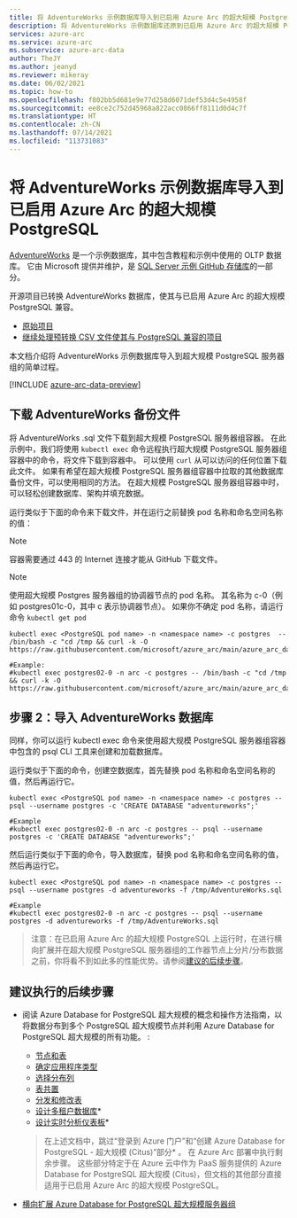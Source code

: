 ```yaml
---
title: 将 AdventureWorks 示例数据库导入到已启用 Azure Arc 的超大规模 PostgreSQL
description: 将 AdventureWorks 示例数据库还原到已启用 Azure Arc 的超大规模 PostgreSQL
services: azure-arc
ms.service: azure-arc
ms.subservice: azure-arc-data
author: TheJY
ms.author: jeanyd
ms.reviewer: mikeray
ms.date: 06/02/2021
ms.topic: how-to
ms.openlocfilehash: f802bb5d681e9e77d258d6071def53d4c5e4958f
ms.sourcegitcommit: ee8ce2c752d45968a822acc0866ff8111d0d4c7f
ms.translationtype: HT
ms.contentlocale: zh-CN
ms.lasthandoff: 07/14/2021
ms.locfileid: "113731083"
---
```

# <a name="import-the-adventureworks-sample-database-to-azure-arc-enabled-postgresql-hyperscale"></a>将 AdventureWorks 示例数据库导入到已启用 Azure Arc 的超大规模 PostgreSQL

[AdventureWorks](/sql/samples/adventureworks-install-configure) 是一个示例数据库，其中包含教程和示例中使用的 OLTP 数据库。 它由 Microsoft 提供并维护，是 [SQL Server 示例 GitHub 存储库](https://github.com/microsoft/sql-server-samples/tree/master/samples/databases)的一部分。

开源项目已转换 AdventureWorks 数据库，使其与已启用 Azure Arc 的超大规模 PostgreSQL 兼容。
- [原始项目](https://github.com/lorint/AdventureWorks-for-Postgres)
- [继续处理预转换 CSV 文件使其与 PostgreSQL 兼容的项目](https://github.com/NorfolkDataSci/adventure-works-postgres)

本文档介绍将 AdventureWorks 示例数据库导入到超大规模 PostgreSQL 服务器组的简单过程。

[!INCLUDE [azure-arc-data-preview](../../../includes/azure-arc-data-preview.md)]

## <a name="download-the-adventureworks-backup-file"></a>下载 AdventureWorks 备份文件

将 AdventureWorks .sql 文件下载到超大规模 PostgreSQL 服务器组容器。 在此示例中，我们将使用 `kubectl exec` 命令远程执行超大规模 PostgreSQL 服务器组容器中的命令，将文件下载到容器中。 可以使用 `curl` 从可以访问的任何位置下载此文件。 如果有希望在超大规模 PostgreSQL 服务器组容器中拉取的其他数据库备份文件，可以使用相同的方法。 在超大规模 PostgreSQL 服务器组容器中时，可以轻松创建数据库、架构并填充数据。

运行类似于下面的命令来下载文件，并在运行之前替换 pod 名称和命名空间名称的值：

> [!NOTE]
>  容器需要通过 443 的 Internet 连接才能从 GitHub 下载文件。

> [!NOTE]
>  使用超大规模 Postgres 服务器组的协调器节点的 pod 名称。 其名称为 <server group name>c-0（例如 postgres01c-0，其中 c 表示协调器节点）。  如果你不确定 pod 名称，请运行命令 `kubectl get pod`

```console
kubectl exec <PostgreSQL pod name> -n <namespace name> -c postgres  -- /bin/bash -c "cd /tmp && curl -k -O https://raw.githubusercontent.com/microsoft/azure_arc/main/azure_arc_data_jumpstart/aks/arm_template/postgres_hs/AdventureWorks.sql"

#Example:
#kubectl exec postgres02-0 -n arc -c postgres -- /bin/bash -c "cd /tmp && curl -k -O https://raw.githubusercontent.com/microsoft/azure_arc/main/azure_arc_data_jumpstart/aks/arm_template/postgres_hs/AdventureWorks.sql"
```

## <a name="step-2-import-the-adventureworks-database"></a>步骤 2：导入 AdventureWorks 数据库

同样，你可以运行 kubectl exec 命令来使用超大规模 PostgreSQL 服务器组容器中包含的 psql CLI 工具来创建和加载数据库。

运行类似于下面的命令，创建空数据库，首先替换 pod 名称和命名空间名称的值，然后再运行它。

```console
kubectl exec <PostgreSQL pod name> -n <namespace name> -c postgres -- psql --username postgres -c 'CREATE DATABASE "adventureworks";'

#Example
#kubectl exec postgres02-0 -n arc -c postgres -- psql --username postgres -c 'CREATE DATABASE "adventureworks";'
```

然后运行类似于下面的命令，导入数据库，替换 pod 名称和命名空间名称的值，然后再运行它。

```console
kubectl exec <PostgreSQL pod name> -n <namespace name> -c postgres -- psql --username postgres -d adventureworks -f /tmp/AdventureWorks.sql

#Example
#kubectl exec postgres02-0 -n arc -c postgres -- psql --username postgres -d adventureworks -f /tmp/AdventureWorks.sql
```


> 注意：在已启用 Azure Arc 的超大规模 PostgreSQL 上运行时，在进行横向扩展并在超大规模 PostgreSQL 服务器组的工作器节点上分片/分布数据之前，你将看不到如此多的性能优势。请参阅[建议的后续步骤](#suggested-next-steps)。

## <a name="suggested-next-steps"></a>建议执行的后续步骤
- 阅读 Azure Database for PostgreSQL 超大规模的概念和操作方法指南，以将数据分布到多个 PostgreSQL 超大规模节点并利用 Azure Database for PostgreSQL 超大规模的所有功能。 :
    * [节点和表](../../postgresql/concepts-hyperscale-nodes.md)
    * [确定应用程序类型](../../postgresql/concepts-hyperscale-app-type.md)
    * [选择分布列](../../postgresql/concepts-hyperscale-choose-distribution-column.md)
    * [表共置](../../postgresql/concepts-hyperscale-colocation.md)
    * [分发和修改表](../../postgresql/howto-hyperscale-modify-distributed-tables.md)
    * [设计多租户数据库](../../postgresql/tutorial-design-database-hyperscale-multi-tenant.md)*
    * [设计实时分析仪表板](../../postgresql/tutorial-design-database-hyperscale-realtime.md)*

   > 在上述文档中，跳过“登录到 Azure 门户”和“创建 Azure Database for PostgreSQL - 超大规模 (Citus)”部分\* 。 在 Azure Arc 部署中执行剩余步骤。 这些部分特定于在 Azure 云中作为 PaaS 服务提供的 Azure Database for PostgreSQL 超大规模 (Citus)，但文档的其他部分直接适用于已启用 Azure Arc 的超大规模 PostgreSQL。

- [横向扩展 Azure Database for PostgreSQL 超大规模服务器组](scale-out-in-postgresql-hyperscale-server-group.md)
